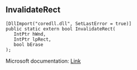 ## InvalidateRect

```
[DllImport("coredll.dll", SetLastError = true)]
public static extern bool InvalidateRect(
   IntPtr hWnd,
   IntPtr lpRect,
   bool bErase
);
```

Microsoft documentation: [Link](https://docs.microsoft.com/en-us/windows/win32/api/winuser/nf-winuser-invalidaterect)
